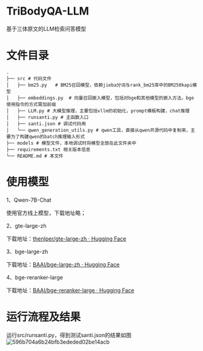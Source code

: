 # TriBodyQA-LLM
基于三体原文的LLM检索问答模型

# 文件目录

```
. 
├── src # 代码文件
│   ├── bm25.py   # BM25召回模型，依赖jieba分词与rank_bm25库中的BM250kapi模型
│   ├── embeddings.py  # 向量召回嵌入模型，包括对bge和其他模型的嵌入方法，bge使用指令的方式需加前缀
│   ├── LLM.py # 大模型推理，主要包括vllm的初始化，prompt模板构建，chat推理
│   ├── runsanti.py # 主函数入口
│   ├── santi.json # 调试代码用
│   └── qwen_generation_utils.py # qwen工具，直接从qwen开源代码中复制来，主要为了构建qwen的batch推理输入形式
├── models # 模型文件，本地调试时将模型全放在此文件夹中
├── requirements.txt 相关版本信息
└── README.md # 本文件
```

# 使用模型

1、Qwen-7B-Chat

使用官方线上模型，下载地址略；

2、gte-large-zh

下载地址：[thenlper/gte-large-zh · Hugging Face](https://huggingface.co/thenlper/gte-large-zh)

3、bge-large-zh

下载地址：[BAAI/bge-large-zh · Hugging Face](https://huggingface.co/BAAI/bge-large-zh)

4、bge-reranker-large

下载地址：[BAAI/bge-reranker-large · Hugging Face](https://huggingface.co/BAAI/bge-reranker-large)

# 运行流程及结果
运行src/runsanti.py，得到测试santi.json的结果如图
![596b704a6b24bfb3ededed02be14acb](https://github.com/1IsMaple/TriBodyQA-LLM/assets/137876510/592db9ac-be00-4578-bbd2-d052b4ce295c)
